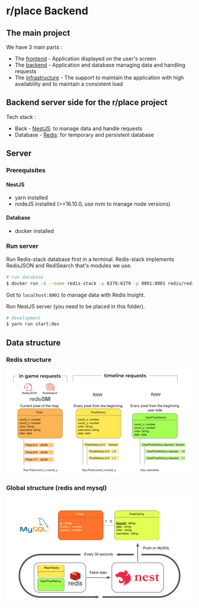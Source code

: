 # r/place Backend

## The main project

We have 3 main parts :
* The [frontend](https://git.inpt.fr/dassied/rplace-frontend) - Application displayed on the user's screen
* The [backend](https://git.inpt.fr/dassied/rplace-backend) - Application and database managing data and handling requests
* The [infrastructure](https://git.inpt.fr/dassied/rplace-infra) - The support to maintain the application with high availability and to maintain a consistent load

## Backend server side for the r/place project

Tech stack :
* Back - [NestJS](https://nestjs.com/): to manage data and handle requests
* Database - [Redis](https://redis.io/): for temporary and persistent database

## Server

### Prerequisites

#### NestJS
- yarn installed
- nodeJS installed (>=16.10.0, use nvm to manage node versions)
#### Database
- docker installed

### Run server

Run Redis-stack database first in a terminal.
Redis-stack implements RedisJSON and RediSearch that's modules we use.
```bash
# run database
$ docker run -d --name redis-stack -p 6379:6379 -p 8001:8001 redis/redis-stack:latest
```
Got to `localhost:8001` to manage data with Redis Insight.

Run NestJS server (you need to be placed in this folder).
```bash
# development
$ yarn run start:dev
```

## Data structure

### Redis structure

![rplace data structure redis side](rplace-backend-redis.png)

### Global structure (redis and mysql)

![rplace data structure global](rplace-backend-redis-mysql.png)